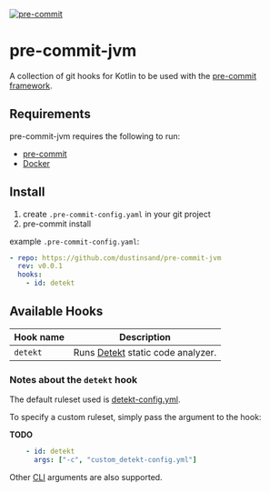 [![pre-commit](https://img.shields.io/badge/pre--commit-enabled-brightgreen?logo=pre-commit&logoColor=white)](https://github.com/dustinsand/pre-commit-jvm)

pre-commit-jvm
===============

A collection of git hooks for Kotlin to be used with the [pre-commit framework](http://pre-commit.com).

## Requirements

pre-commit-jvm requires the following to run:

  * [pre-commit](http://pre-commit.com)
  * [Docker](https://www.docker.com)

## Install

1. create `.pre-commit-config.yaml` in your git project
2. pre-commit install

example `.pre-commit-config.yaml`:

```yaml
- repo: https://github.com/dustinsand/pre-commit-jvm
  rev: v0.0.1
  hooks:
    - id: detekt
```

## Available Hooks

| Hook name       | Description                                                                                        |
| --------------- | -------------------------------------------------------------------------------------------------- |
| `detekt`           | Runs [Detekt](https://detekt.github.io/detekt/) static code analyzer.                                        |

### Notes about the `detekt` hook

The default ruleset used is [detekt-config.yml](https://github.com/dustinsand/pre-commit-jvm/detekt-config.yml).

To specify a custom ruleset, simply pass the argument to the hook:

**TODO**

```yaml
    - id: detekt
      args: ["-c", "custom_detekt-config.yml"]
```

Other [CLI](https://arturbosch.github.io/detekt/cli.html) arguments are also supported.
